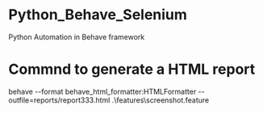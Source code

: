 # Python_Behave_Selenium
Python Automation in Behave framework

# Commnd to generate a HTML report
behave --format behave_html_formatter:HTMLFormatter --outfile=reports/report333.html .\features\screenshot.feature
